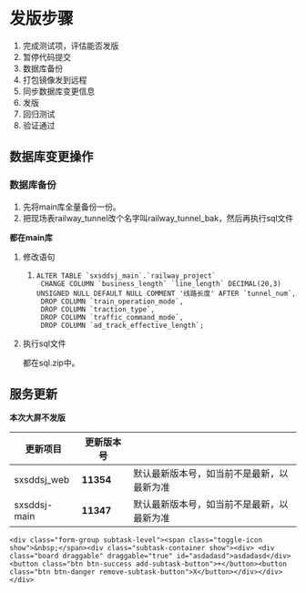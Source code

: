# 发版步骤 

1. 完成测试项，评估能否发版
2. 暂停代码提交
3. 数据库备份
4. 打包镜像发到远程
5. 同步数据库变更信息
6. 发版
7. 回归测试
8. 验证通过

 ## 数据库变更操作

### 数据库备份

1. 先将main库全量备份一份。
2. 把现场表railway_tunnel改个名字叫railway_tunnel_bak，然后再执行sql文件

**都在main库**

1. 修改语句

   1. ```
      ALTER TABLE `sxsddsj_main`.`railway_project`
       CHANGE COLUMN `business_length` `line_length` DECIMAL(20,3) UNSIGNED NULL DEFAULT NULL COMMENT '线路长度' AFTER `tunnel_num`,
       DROP COLUMN `train_operation_mode`,
       DROP COLUMN `traction_type`,
       DROP COLUMN `traffic_command_mode`,
       DROP COLUMN `ad_track_effective_length`;
      ```

2. 执行sql文件

   都在sql.zip中。

   

## 服务更新 

 **本次大屏不发版**

| 更新项目     | 更新版本号 |                                            |
| ------------ | ---------- | ------------------------------------------ |
| sxsddsj_web  | **11354**  | 默认最新版本号，如当前不是最新，以最新为准 |
| sxsddsj-main | **11347**  | 默认最新版本号，如当前不是最新，以最新为准 |





```
<div class="form-group subtask-level"><span class="toggle-icon show">&nbsp;</span><div class="subtask-container show"><div> <div class="board draggable" draggable="true" id="asdadasd">asdadasd</div><button class="btn btn-success add-subtask-button">+</button><button class="btn btn-danger remove-subtask-button">X</button></div></div></div>
```

